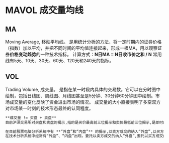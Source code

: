 # MAVOL 成交量均线

## MA
Moving Average, 移动平均线。
是用统计分析的方法，将一定时期内的证券价格（指数）加以平均，并把不同时间的平均值连接起来，形成一根MA，用以观察证券**价格变动趋势**的一种技术指标。
计算方式：**N日MA = N日收市价之和 / N**
常用线有5天、10天、30天、60天、120天和240天的指标。

## VOL
Trading Volume, 成交量。
是指在某一时段内具体的交易数。它可以在分时图中绘制，包括日线图、周线图、月线图甚至是5分钟、30分钟60分钟图中绘制。市场成交量的变化反映了资金进出市场的情况。
成交量的大小直接表明了多空双方对市场某一时刻的技术形态最终的认同程度。

```markdown
**成交量 != 买盘 + 卖盘**
目前沪深交易所对买盘和卖盘的揭示,指的是买价最高前三位揭示和卖价最低前三位揭示,是即时的买盘揭示和卖盘揭示,其成交后纳入成交量,不成交不能纳入成交量,因此,买盘与卖盘之和与成交量没有关系。

在目前股票电脑分析系统中有 **“外盘”和“内盘”** 的揭示,以卖方成交的纳入“外盘”,以买方成交的纳入“内盘”,这样就可以区分成交量哪些以买方成交、哪些以卖方成交。
在技术分析系统中经常有“外盘”、“内盘”出现。委托以卖方成交的纳入“外盘”,委托以买方成交的纳入“内盘”。“外盘”和“内盘”相加为成交量。由于以卖方成交的委托纳入外盘,如外盘很大意味着多数卖的价位都有人来接,显示买势强劲；而以买方成交的纳入内盘,如内盘过大,则意味着大多数的买入价都有人愿卖,显示卖方力量较大。如内盘和外盘大体相近,则买卖力量相当。
```
